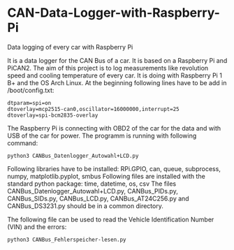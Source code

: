 # CAN-Data-Logger-with-Raspberry-Pi
Data logging of every car with Raspberry Pi

It is a data logger for the CAN Bus of a car. It is based on a Raspberry Pi and PiCAN2. The aim of this project is to log measurements like revolution speed and cooling temperature of every car.
It is doing with Raspberry Pi 1 B+ and the OS Arch Linux. 
At the beginning following lines have to be add in /boot/config.txt:

	dtparam=spi=on
	dtoverlay=mcp2515-can0,oscillator=16000000,interrupt=25
	dtoverlay=spi-bcm2835-overlay

The Raspberry Pi is connecting with OBD2 of the car for the data and with USB of the car for power. 
The programm is running with following command:

	python3 CANBus_Datenlogger_Autowahl+LCD.py 
	
Following libraries have to be installed: RPi.GPIO, can, queue, subprocess, numpy, matplotlib.pyplot, smbus
Following files are installed with the standard python package: time, datetime, os, csv
The files CANBus_Datenlogger_Autowahl+LCD.py, CANBus_PIDs.py, CANBus_SIDs.py, CANBus_LCD.py, CANBus_AT24C256.py and CANBus_DS3231.py should be in a common directory.

The following file can be used to read the Vehicle Identification Number (VIN) and the errors:

	python3 CANBus_Fehlerspeicher-lesen.py

